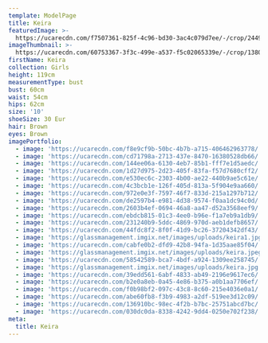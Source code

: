 ```yaml
---
template: ModelPage
title: Keira
featuredImage: >-
  https://ucarecdn.com/f7507361-825f-4c96-bd30-3ac4c079d7ee/-/crop/2449x1129/0,0/-/preview/
imageThumbnail: >-
  https://ucarecdn.com/60753367-3f3c-499e-a537-f5c02065339e/-/crop/1380x1747/146,0/-/preview/
firstName: Keira
collection: Girls
height: 119cm
measurementType: bust
bust: 60cm
waist: 54cm
hips: 62cm
size: '10'
shoeSize: 30 Eur
hair: Brown
eyes: Brown
imagePortfolio:
  - image: 'https://ucarecdn.com/f8e9cf9b-50bc-4b7b-a715-406462963778/'
  - image: 'https://ucarecdn.com/cd71798a-2713-437e-8470-16380528db66/'
  - image: 'https://ucarecdn.com/144ee06a-6130-4eb7-85b1-fff7e1d5aedc/'
  - image: 'https://ucarecdn.com/1d27d975-2d23-405f-83fa-f57d7680cff2/'
  - image: 'https://ucarecdn.com/e530ec6c-2303-4b00-ae22-440b9ae5c61e/'
  - image: 'https://ucarecdn.com/4c3bcb1e-126f-405d-813a-5f904e9aa660/'
  - image: 'https://ucarecdn.com/972e0e3f-7597-46f7-833d-215a1297b712/'
  - image: 'https://ucarecdn.com/de2597b4-e981-4d38-9574-f0aa1dc94c0d/'
  - image: 'https://ucarecdn.com/2603b4ef-0694-46a8-aa47-d52a3568eef9/'
  - image: 'https://ucarecdn.com/ebdcb815-01c3-4ee0-b96e-f1a7eb9a1db9/'
  - image: 'https://ucarecdn.com/231240b9-5ddc-4869-970d-aeb1defb8657/'
  - image: 'https://ucarecdn.com/44fdc8f2-8f0f-41d9-bc26-37204342df43/'
  - image: 'https://glassmanagement.imgix.net/images/uploads/keira1.jpg'
  - image: 'https://ucarecdn.com/cabfe0b2-dfd9-42b8-94fa-1d35aae85f04/'
  - image: 'https://glassmanagement.imgix.net/images/uploads/keira.jpeg'
  - image: 'https://ucarecdn.com/58542589-bca7-4bdf-a924-1309ee258745/'
  - image: 'https://glassmanagement.imgix.net/images/uploads/keira.jpg'
  - image: 'https://ucarecdn.com/39edd561-6abf-4833-ab49-2196e9617ec6/'
  - image: 'https://ucarecdn.com/b2e0a8eb-0a45-4e86-b375-a0b1aa7706ef/'
  - image: 'https://ucarecdn.com/f0b98bf2-097c-43c8-8c60-215e4036e0a1/'
  - image: 'https://ucarecdn.com/abe60fb8-f3b9-4983-a2df-519ee3d12c09/'
  - image: 'https://ucarecdn.com/136910bc-98ec-4f2b-b7bc-25751abcd7bc/'
  - image: 'https://ucarecdn.com/030dc0da-8338-4242-9dd4-0250e702f238/'
meta:
  title: Keira
---
```


